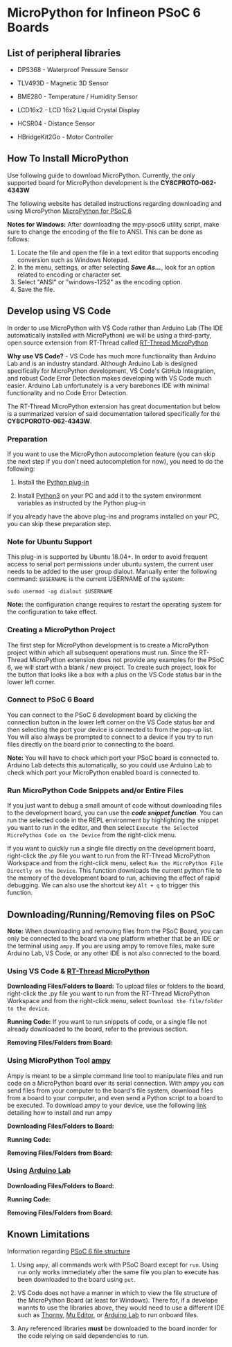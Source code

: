 # MicroPython for Infineon PSoC 6 Boards
## List of peripheral libraries
- DPS368 - Waterproof Pressure Sensor 
  
- TLV493D - Magnetic 3D Sensor

- BME280 - Temperature / Humidity Sensor

- LCD16x2 - LCD 16x2 Liquid Crystal Display

- HCSR04 - Distance Sensor

- HBridgeKit2Go - Motor Controller

## How To Install MicroPython
Use following guide to download MicroPython. Currently, the only supported board for MicroPython development is the **CY8CPROTO-062-4343W**

The following website has detailed instructions regarding downloading and using MicroPython 
[MicroPython for PSoC 6](https://ifx-micropython.readthedocs.io/en/latest/psoc6/quickref.html)

**Notes for Windows:** After downloading the mpy-psoc6 utility script, make sure to change the encoding of the file to ANSI. This can be done as follows:
1. Locate the file and open the file in a text editor that supports encoding conversion such as Windows Notepad.
2. In the menu, settings, or after selecting **_Save As..._**, look for an option related to encoding or character set.
3. Select "ANSI" or "windows-1252" as the encoding option.
4. Save the file.

## Develop using VS Code
In order to use MicroPython with VS Code rather than Arduino Lab (The IDE automatically installed with MicroPython) we will be using a third-party, open source extension from RT-Thread called [RT-Thread MicroPython](https://marketplace.visualstudio.com/items?itemName=RT-Thread.rt-thread-micropython)

__Why use VS Code?__ - VS Code has much more functionality than Arduino Lab and is an industry standard. Although Arduino Lab is designed specifically for MicroPython development, VS Code's GitHub Integration, and robust Code Error Detection makes developing with VS Code much easier. Arduino Lab unfortunately is a very barebones IDE with minimal functionality and no Code Error Detection. 

The RT-Thread MicroPython extension has great documentation but below is a summarized version of said documentation tailored specifically for the **CY8CPOROTO-062-4343W**.

### Preparation
If you want to use the MicroPython autocompletion feature (you can skip the next step if you don't need autocompletion for now), you need to do the following:

1. Install the [Python plug-in](https://marketplace.visualstudio.com/items?itemName=ms-python.python)

2. Install [Python3](https://www.google.com/url?sa=t&rct=j&q=&esrc=s&source=web&cd=&cad=rja&uact=8&ved=2ahUKEwjCtJ7w4tyEAxVfJjQIHRkzAgAQFnoECAcQAQ&url=https%3A%2F%2Fwww.python.org%2Fdownloads%2F&usg=AOvVaw3VuYRIaaa-SL5nRa6pfny0&opi=89978449) 
   on your PC and add it to the system environment variables as instructed by the Python plug-in

If you already have the above plug-ins and programs installed on your PC, you can skip these preparation step.

### Note for Ubuntu Support
This plug-in is supported by Ubuntu 18.04+. In order to avoid frequent access to serial port permissions under ubuntu system, the current user needs to be added to the user group dialout. Manually enter the following command: ```$USERNAME``` is the current USERNAME of the system:

```sudo usermod -ag dialout $USERNAME```

**Note:** the configuration change requires to restart the operating system for the configuration to take effect.

### Creating a MicroPython Project
The first step for MicroPython development is to create a MicroPython project within which all subsequent operations must run. Since the RT-Thread MicroPython extension does not provide any examples for the PSoC 6, we will start with a blank / new project. To create such project, look for the button that looks like a box with a plus on the VS Code status bar in the lower left corner.

### Connect to PSoC 6 Board
You can connect to the PSoC 6 development board by clicking the connection button in the lower left corner on the VS Code status bar and then selecting the port your device is connected to from the pop-up list. You will also always be prompted to connect to a device if you try to run files directly on the board prior to connecting to the board.

**Note:** You will have to check which port your PSoC board is connected to. Arduino Lab detects this automatically, so you could use Arduino Lab to check which port your MicroPython enabled board is connected to. 

### Run MicroPython Code Snippets and/or Entire Files
If you just want to debug a small amount of code without downloading files to the development board, you can use the __*code snippet function*__. You can run the selected code in the REPL environment by highlighting the snippet you want to run in the editor, and then select ```Execute the Selected MicroPython Code on the Device``` from the right-click menu.

If you want to quickly run a single file directly on the development board, right-click the .py file you want to run from the RT-Thread MicroPython Workspace and from the right-click menu, select ```Run the MicroPython File Directly on the Device```. This function downloads the current python file to the memory of the development board to run, achieving the effect of rapid debugging. We can also use the shortcut key ```Alt + q``` to trigger this function.

## Downloading/Running/Removing files on PSoC
__Note:__ When downloading and removing files from the PSoC Board, you can only be connected to the board via one platform whether that be an IDE or the terminal using ```ampy```. If you are using ampy to remove files, make sure Arduino Lab, VS Code, or any other IDE is not also connected to the board.

### Using VS Code & [RT-Thread MicroPython](https://marketplace.visualstudio.com/items?itemName=RT-Thread.rt-thread-micropython)
__Downloading Files/Folders to Board:__ To upload files or folders to the board, right-click the .py file you want to run from the RT-Thread MicroPython Workspace and from the right-click menu, select ```Download the file/folder to the device```.

__Running Code:__ If you want to run snippets of code, or a single file not already downloaded to the board, refer to the previous section. 

__Removing Files/Folders from Board:__

### Using MicroPython Tool [ampy](https://pypi.org/project/adafruit-ampy/)
Ampy is meant to be a simple command line tool to manipulate files and run code on a MicroPython board over its serial connection. With ampy you can send files from your computer to the board's file system, download files from a board to your computer, and even send a Python script to a board to be executed. To download ampy to your device, use the following [link](https://pypi.org/project/adafruit-ampy/) detailing how to install and run ampy

__Downloading Files/Folders to Board:__

__Running Code:__

__Removing Files/Folders from Board:__

### Using [Arduino Lab](https://labs.arduino.cc/en/labs/micropython)
__Downloading Files/Folders to Board:__

__Running Code:__

__Removing Files/Folders from Board:__

## Known Limitations
Information regarding [PSoC 6 file structure](https://ifx-micropython.readthedocs.io/en/latest/psoc6/mpy-usage.html)
1. Using ```ampy```, all commands work with PSoC Board except for ```run```. Using ```run``` only works immediately after the same file you plan to execute has been downloaded to the board using ```put```.
   

2. VS Code does not have a manner in which to view the file structure of the MicroPython Board (at least for Windows). There for, if a develope wannts to use the libraries above, they would need to use a different IDE such as [Thonny](https://thonny.org/), [Mu Editor](https://codewith.mu/), or [Arduino Lab](https://labs.arduino.cc/en/labs/micropython) to run onboard files.


3. Any referenced libraries **must** be downloaded to the board inorder for the code relying on said dependencies to run.
